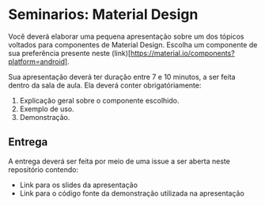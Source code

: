 # Seminarios: Material Design

Você deverá elaborar uma pequena apresentação sobre um dos tópicos voltados para componentes de Material Design.
Escolha um componente de sua preferência presente neste (link)[https://material.io/components?platform=android].

Sua apresentação deverá ter duração entre 7 e 10 minutos, a ser feita dentro da sala de aula.
Ela deverá conter obrigatóriamente:

1. Explicação geral sobre o componente escolhido.
2. Exemplo de uso.
3. Demonstração.

## Entrega

A entrega deverá ser feita por meio de uma issue a ser aberta neste repositório contendo:
* Link para os slides da apresentação
* Link para o código fonte da demonstração utilizada na apresentação